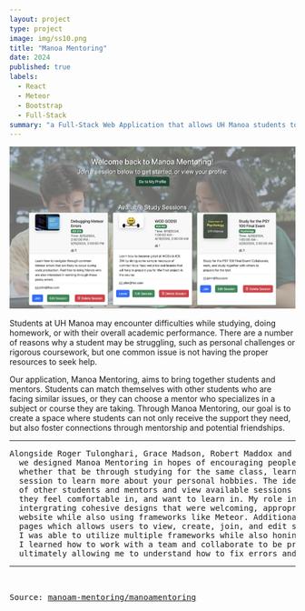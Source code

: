 ```yaml
---
layout: project
type: project
image: img/ss10.png
title: "Manoa Mentoring"
date: 2024
published: true
labels:
  - React
  - Meteor
  - Bootstrap
  - Full-Stack
summary: "a Full-Stack Web Application that allows UH Manoa students to connect with mentors in effort to study, learn, and build friendship.'"
---
```


<img class="img-fluid" src="../img/ss3.png">

Students at UH Manoa may encounter difficulties while studying, doing homework, or with their overall academic performance. There are a number of reasons why a student may be struggling, such as personal challenges or rigorous coursework, but one common issue is not having the proper resources to seek help.

Our application, Manoa Mentoring, aims to bring together students and mentors. Students can match themselves with other students who are facing similar issues, or they can choose a mentor who specializes in a subject or course they are taking. Through Manoa Mentoring, our goal is to create a space where students can not only receive the support they need, but also foster connections through mentorship and potential friendships.


<hr>

<pre>
Alongside Roger Tulonghari, Grace Madson, Robert Maddox and Hazelle Limos,
  we designed Manoa Mentoring in hopes of encouraging people to find common interests with others,
  whether that be through studying for the same class, learning a new language, or even creating a
  session to learn more about your personal hobbies. The idea is that students can browse the profiles
  of other students and mentors and view available sessions or create their own, to nuture an environment 
  they feel comfortable in, and want to learn in. My role in the creation of Manoa Mentoring was predominately 
  intergrating cohesive designs that were welcoming, appropriate and cohesive to the overall objective of the 
  website while also using frameworks like Meteor. Additionally, I developed the "Session" collection and session 
  pages which allows users to view, create, join, and edit sessions condusively. Through working on this project, 
  I was able to utilize multiple frameworks while also honing in on my JavaScript skills. More importantly,
  I learned how to work with a team and collaborate to be productive while also experiencing errors while developing, 
  ultimately allowing me to understand how to fix errors and prevent them from happening again. 
<hr>

Source: <a href="https://manoa-mentoring.github.io/"><i class="large github icon "></i>manoam-mentoring/manoamentoring</a>
